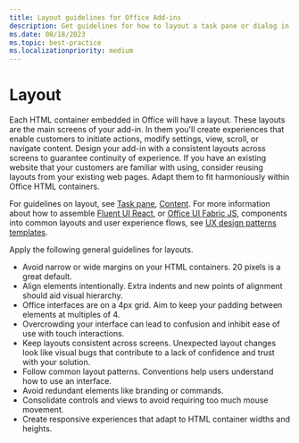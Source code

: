 ```yaml
---
title: Layout guidelines for Office Add-ins
description: Get guidelines for how to layout a task pane or dialog in an Office Add-in.
ms.date: 08/18/2023
ms.topic: best-practice
ms.localizationpriority: medium
---
```


# Layout

Each HTML container embedded in Office will have a layout. These layouts are the main screens of your add-in. In them you'll create experiences that enable customers to initiate actions, modify settings, view, scroll, or navigate content. Design your add-in with a consistent layouts across screens to guarantee continuity of experience. If you have an existing website that your customers are familiar with using, consider reusing layouts from your existing web pages. Adapt them to fit harmoniously within Office HTML containers.

For guidelines on layout, see [Task pane](task-pane-add-ins.md), [Content](content-add-ins.md). For more information about how to assemble [Fluent UI React](../quickstarts/fluent-react-quickstart.md), or [Office UI Fabric JS](fabric-core.md), components into common layouts and user experience flows, see [UX design patterns templates](ux-design-pattern-templates.md).

Apply the following general guidelines for layouts.

- Avoid narrow or wide margins on your HTML containers. 20 pixels is a great default.
- Align elements intentionally. Extra indents and new points of alignment should aid visual hierarchy.
- Office interfaces are on a 4px grid. Aim to keep your padding between elements at multiples of 4.
- Overcrowding your interface can lead to confusion and inhibit ease of use with touch interactions.
- Keep layouts consistent across screens. Unexpected layout changes look like visual bugs that contribute to a lack of confidence and trust with your solution.
- Follow common layout patterns. Conventions help users understand how to use an interface.
- Avoid redundant elements like branding or commands.
- Consolidate controls and views to avoid requiring too much mouse movement.
- Create responsive experiences that adapt to HTML container widths and heights.

